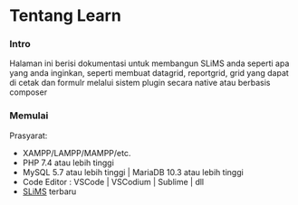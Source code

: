 # Tentang Learn
### Intro
Halaman ini berisi dokumentasi untuk membangun SLiMS anda seperti apa yang anda inginkan, seperti membuat datagrid, reportgrid, grid yang dapat di cetak dan formulr melalui sistem plugin secara native atau berbasis composer

### Memulai
Prasyarat:
* XAMPP/LAMPP/MAMPP/etc.
* PHP 7.4 atau lebih tinggi
* MySQL 5.7 atau lebih tinggi | MariaDB 10.3 atau lebih tinggi
* Code Editor : VSCode | VSCodium | Sublime | dll
* [SLiMS](https://github.com/slims/slims9_bulian/releases) terbaru